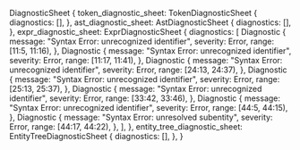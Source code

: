 DiagnosticSheet {
    token_diagnostic_sheet: TokenDiagnosticSheet {
        diagnostics: [],
    },
    ast_diagnostic_sheet: AstDiagnosticSheet {
        diagnostics: [],
    },
    expr_diagnostic_sheet: ExprDiagnosticSheet {
        diagnostics: [
            Diagnostic {
                message: "Syntax Error: unrecognized identifier",
                severity: Error,
                range: [11:5, 11:16),
            },
            Diagnostic {
                message: "Syntax Error: unrecognized identifier",
                severity: Error,
                range: [11:17, 11:41),
            },
            Diagnostic {
                message: "Syntax Error: unrecognized identifier",
                severity: Error,
                range: [24:13, 24:37),
            },
            Diagnostic {
                message: "Syntax Error: unrecognized identifier",
                severity: Error,
                range: [25:13, 25:37),
            },
            Diagnostic {
                message: "Syntax Error: unrecognized identifier",
                severity: Error,
                range: [33:42, 33:46),
            },
            Diagnostic {
                message: "Syntax Error: unrecognized identifier",
                severity: Error,
                range: [44:5, 44:15),
            },
            Diagnostic {
                message: "Syntax Error: unresolved subentity",
                severity: Error,
                range: [44:17, 44:22),
            },
        ],
    },
    entity_tree_diagnostic_sheet: EntityTreeDiagnosticSheet {
        diagnostics: [],
    },
}